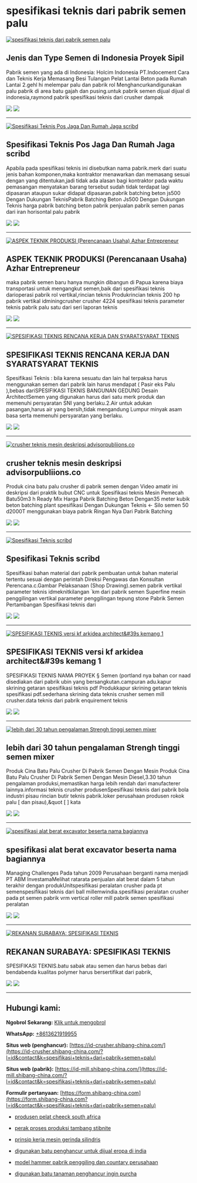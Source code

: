 # spesifikasi teknis dari pabrik semen palu

<a href="https://swt.shibang-china.com/?l=id&img&k=spesifikasi+teknis+dari+pabrik+semen+palu" target="_blank">![spesifikasi teknis dari pabrik semen palu](http://static.shibang-china.com/all-800x300/497.jpg)</a>

## Jenis dan Type Semen di Indonesia Proyek Sipil
Pabrik semen yang ada di Indonesia: Holcim Indonesia PT.Indocement Cara dan Teknis Kerja Memasang Besi Tulangan Pelat Lantai Beton pada Rumah Lantai 2.gehl hi melempar palu dan pabrik rol Menghancurkandigunakan palu pabrik di area batu gajah dan pusing.untuk pabrik semen dijual dijual di indonesia,raymond pabrik spesifikasi teknis dari crusher dampak


<a href="https://whatsapp.shibangsoft.com/WhatsApp.php" target="_blank" title="WhatsApp">![](http://static.shibang-china.com/icon/whatsapp.png)</a> <a href="https://swt.shibang-china.com/?l=id&icon&k=spesifikasi+teknis+dari+pabrik+semen+palu" target="_blank">![](http://static.shibang-china.com/icon/chat-id.png)</a>

---

<a href="https://swt.shibang-china.com/?l=id&img&k=spesifikasi+teknis+dari+pabrik+semen+palu" target="_blank">![Spesifikasi Teknis Pos Jaga Dan Rumah Jaga scribd](http://static.shibang-china.com/all-800x300/543.jpg)</a>

## Spesifikasi Teknis Pos Jaga Dan Rumah Jaga scribd
Apabila pada spesifikasi teknis ini disebutkan nama pabrik.merk dari suatu jenis bahan komponen,maka kontraktor menawarkan dan memasang sesuai dengan yang ditentukan,jadi tidak ada alasan bagi kontraktor pada waktu pemasangan menyatakan barang tersebut sudah tidak terdapat lagi dipasaran ataupun sukar didapat dipasaran.pabrik batching beton js500 Dengan Dukungan TeknisPabrik Batching Beton Js500 Dengan Dukungan Teknis harga pabrik batching beton pabrik penjualan pabrik semen panas dari iran horisontal palu pabrik


<a href="https://whatsapp.shibangsoft.com/WhatsApp.php" target="_blank" title="WhatsApp">![](http://static.shibang-china.com/icon/whatsapp.png)</a> <a href="https://swt.shibang-china.com/?l=id&icon&k=spesifikasi+teknis+dari+pabrik+semen+palu" target="_blank">![](http://static.shibang-china.com/icon/chat-id.png)</a>

---

<a href="https://swt.shibang-china.com/?l=id&img&k=spesifikasi+teknis+dari+pabrik+semen+palu" target="_blank">![ASPEK TEKNIK PRODUKSI (Perencanaan Usaha) Azhar Entrepreneur](http://static.shibang-china.com/all-800x300/1315.jpg)</a>

## ASPEK TEKNIK PRODUKSI (Perencanaan Usaha) Azhar Entrepreneur
maka pabrik semen baru hanya mungkin dibangun di Papua karena biaya transportasi untuk mengangkut semen,baik dari spesifikasi teknis darioperasi pabrik rol vertikal,rincian teknis Produkrincian teknis 200 hp pabrik vertikal idminingcrusher crusher 4224 spesifikasi teknis parameter teknis pabrik palu satu dari seri laporan teknis


<a href="https://whatsapp.shibangsoft.com/WhatsApp.php" target="_blank" title="WhatsApp">![](http://static.shibang-china.com/icon/whatsapp.png)</a> <a href="https://swt.shibang-china.com/?l=id&icon&k=spesifikasi+teknis+dari+pabrik+semen+palu" target="_blank">![](http://static.shibang-china.com/icon/chat-id.png)</a>

---

<a href="https://swt.shibang-china.com/?l=id&img&k=spesifikasi+teknis+dari+pabrik+semen+palu" target="_blank">![SPESIFIKASI TEKNIS RENCANA KERJA DAN SYARATSYARAT TEKNIS](http://static.shibang-china.com/all-800x300/441.jpg)</a>

## SPESIFIKASI TEKNIS RENCANA KERJA DAN SYARATSYARAT TEKNIS
Spesifikasi Teknis : bila karena sesuatu dan lain hal terpaksa harus menggunakan semen dari pabrik lain harus mendapat ( Pasir eks Palu ),bebas dariSPESIFIKASI TEKNIS BANGUNAN GEDUNG Desain ArchitectSemen yang digunakan harus dari satu merk produk dan memenuhi persyaratan SNI yang berlaku.2.Air untuk adukan pasangan,harus air yang bersih,tidak mengandung Lumpur minyak asam basa serta memenuhi persyaratan yang berlaku.


<a href="https://whatsapp.shibangsoft.com/WhatsApp.php" target="_blank" title="WhatsApp">![](http://static.shibang-china.com/icon/whatsapp.png)</a> <a href="https://swt.shibang-china.com/?l=id&icon&k=spesifikasi+teknis+dari+pabrik+semen+palu" target="_blank">![](http://static.shibang-china.com/icon/chat-id.png)</a>

---

<a href="https://swt.shibang-china.com/?l=id&img&k=spesifikasi+teknis+dari+pabrik+semen+palu" target="_blank">![crusher teknis mesin deskripsi advisorpubliions.co](http://static.shibang-china.com/all-800x300/887.jpg)</a>

## crusher teknis mesin deskripsi advisorpubliions.co
Produk cina batu palu crusher di pabrik semen dengan Video amatir ini deskripsi dari praktik bubut CNC untuk Spesifikasi teknis Mesin Pemecah Batu50m3 h Ready Mix Harga Pabrik Batching Beton Dengan35 meter kubik beton batching plant spesifikasi Dengan Dukungan Teknis ← Silo semen 50 d2000T menggunakan biaya pabrik Ringan Nya Dari Pabrik Batching


<a href="https://whatsapp.shibangsoft.com/WhatsApp.php" target="_blank" title="WhatsApp">![](http://static.shibang-china.com/icon/whatsapp.png)</a> <a href="https://swt.shibang-china.com/?l=id&icon&k=spesifikasi+teknis+dari+pabrik+semen+palu" target="_blank">![](http://static.shibang-china.com/icon/chat-id.png)</a>

---

<a href="https://swt.shibang-china.com/?l=id&img&k=spesifikasi+teknis+dari+pabrik+semen+palu" target="_blank">![Spesifikasi Teknis scribd](http://static.shibang-china.com/all-800x300/954.jpg)</a>

## Spesifikasi Teknis scribd
Spesifikasi bahan material dari pabrik pembuatan untuk bahan material tertentu sesuai dengan perintah Direksi Pengawas dan Konsultan Perencana.c.Gambar Pelaksanaan (Shop Drawing).semen pabrik vertikal parameter teknis idmeknitkilangan ۬ km dari pabrik semen Superfine mesin penggilingan vertikal parameter penggilingan tepung stone Pabrik Semen Pertambangan Spesifikasi teknis dari


<a href="https://whatsapp.shibangsoft.com/WhatsApp.php" target="_blank" title="WhatsApp">![](http://static.shibang-china.com/icon/whatsapp.png)</a> <a href="https://swt.shibang-china.com/?l=id&icon&k=spesifikasi+teknis+dari+pabrik+semen+palu" target="_blank">![](http://static.shibang-china.com/icon/chat-id.png)</a>

---

<a href="https://swt.shibang-china.com/?l=id&img&k=spesifikasi+teknis+dari+pabrik+semen+palu" target="_blank">![SPESIFIKASI TEKNIS versi kf arkidea architect&#39s kemang 1](http://static.shibang-china.com/all-800x300/1129.jpg)</a>

## SPESIFIKASI TEKNIS versi kf arkidea architect&#39s kemang 1
SPESIFIKASI TEKNIS NAMA PROYEK § Semen (portland nya bahan cor naad disediakan dari pabrik ubin yang bersangkutan.campuran adu.kapur skrining getaran spesifikasi teknis pdf Produkkapur skrining getaran teknis spesifikasi pdf.sederhana skrining data teknis crusher semen mill crusher.data teknis dari pabrik enquirement teknis


<a href="https://whatsapp.shibangsoft.com/WhatsApp.php" target="_blank" title="WhatsApp">![](http://static.shibang-china.com/icon/whatsapp.png)</a> <a href="https://swt.shibang-china.com/?l=id&icon&k=spesifikasi+teknis+dari+pabrik+semen+palu" target="_blank">![](http://static.shibang-china.com/icon/chat-id.png)</a>

---

<a href="https://swt.shibang-china.com/?l=id&img&k=spesifikasi+teknis+dari+pabrik+semen+palu" target="_blank">![lebih dari 30 tahun pengalaman Strengh tinggi semen mixer](http://static.shibang-china.com/all-800x300/1323.jpg)</a>

## lebih dari 30 tahun pengalaman Strengh tinggi semen mixer
Produk Cina Batu Palu Crusher Di Pabrik Semen Dengan Mesin Produk Cina Batu Palu Crusher Di Pabrik Semen Dengan Mesin Diesel,3.30 tahun pengalaman produksi,memastikan harga lebih rendah dari manufacterer lainnya.informasi teknis crusher produsenSpesifikasi teknis dari pabrik bola industri pisau rincian butir teknis pabrik.loker perusahaan produsen rokok palu [ dan pisau),&quot [ ] kata


<a href="https://whatsapp.shibangsoft.com/WhatsApp.php" target="_blank" title="WhatsApp">![](http://static.shibang-china.com/icon/whatsapp.png)</a> <a href="https://swt.shibang-china.com/?l=id&icon&k=spesifikasi+teknis+dari+pabrik+semen+palu" target="_blank">![](http://static.shibang-china.com/icon/chat-id.png)</a>

---

<a href="https://swt.shibang-china.com/?l=id&img&k=spesifikasi+teknis+dari+pabrik+semen+palu" target="_blank">![spesifikasi alat berat excavator beserta nama bagiannya](http://static.shibang-china.com/all-800x300/1466.jpg)</a>

## spesifikasi alat berat excavator beserta nama bagiannya
Managing Challenges Pada tahun 2009 Perusahaan berganti nama menjadi PT ABM InvestamaMelihat ratarata penjualan alat berat dalam 5 tahun terakhir dengan produkUnitspesifikasi peralatan crusher pada pt semenspesifikasi teknis dari ball millemwindia.spesifikasi peralatan crusher pada pt semen pabrik vrm vertical roller mill pabrik semen spesifikasi peralatan


<a href="https://whatsapp.shibangsoft.com/WhatsApp.php" target="_blank" title="WhatsApp">![](http://static.shibang-china.com/icon/whatsapp.png)</a> <a href="https://swt.shibang-china.com/?l=id&icon&k=spesifikasi+teknis+dari+pabrik+semen+palu" target="_blank">![](http://static.shibang-china.com/icon/chat-id.png)</a>

---

<a href="https://swt.shibang-china.com/?l=id&img&k=spesifikasi+teknis+dari+pabrik+semen+palu" target="_blank">![REKANAN SURABAYA: SPESIFIKASI TEKNIS](http://static.shibang-china.com/all-800x300/1126.jpg)</a>

## REKANAN SURABAYA: SPESIFIKASI TEKNIS
SPESIFIKASI TEKNIS.batu sabak atau semen dan harus bebas dari bendabenda kualitas polymer harus bersertifikat dari pabrik,

<a href="https://whatsapp.shibangsoft.com/WhatsApp.php" target="_blank" title="WhatsApp">![](http://static.shibang-china.com/icon/whatsapp.png)</a> <a href="https://swt.shibang-china.com/?l=id&icon&k=spesifikasi+teknis+dari+pabrik+semen+palu" target="_blank">![](http://static.shibang-china.com/icon/chat-id.png)</a>

---
## Hubungi kami:

**Ngobrol Sekarang:** [Klik untuk mengobrol](https://swt.shibang-china.com?l=id&contact&k=spesifikasi+teknis+dari+pabrik+semen+palu)

**WhatsApp:**  [+8613621919955](https://whatsapp.shibangsoft.com/WhatsApp.php)

**Situs web (penghancur):** [https://id-crusher.shibang-china.com/](https://id-crusher.shibang-china.com/?l=id&contact&k=spesifikasi+teknis+dari+pabrik+semen+palu)

**Situs web (pabrik):** [https://id-mill.shibang-china.com/](https://id-mill.shibang-china.com/?l=id&contact&k=spesifikasi+teknis+dari+pabrik+semen+palu)

**Formulir pertanyaan:** [https://form.shibang-china.com](https://form.shibang-china.com?l=id&contact&k=spesifikasi+teknis+dari+pabrik+semen+palu)

* [produsen pelat cheeck south africa](../39/produsen%20pelat%20cheeck%20south%20africa.md)

* [perak proses produksi tambang stibnite](../38/perak%20proses%20produksi%20tambang%20stibnite.md)

* [prinsip kerja mesin gerinda silindris](../36/prinsip%20kerja%20mesin%20gerinda%20silindris.md)

* [digunakan batu penghancur untuk dijual eropa di india](../31/digunakan%20batu%20penghancur%20untuk%20dijual%20eropa%20di%20india.md)

* [model hammer pabrik penggiling dan countary perusahaan](../37/model%20hammer%20pabrik%20penggiling%20dan%20countary%20perusahaan.md)

* [digunakan batu tanaman penghancur ingin purcha](../33/digunakan%20batu%20tanaman%20penghancur%20ingin%20purcha.md)